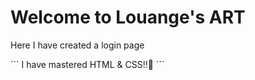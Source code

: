 # Welcome to Louange's ART
<p>Here I have created a login page</p>
```
  I have mastered HTML & CSS!!🥳
```